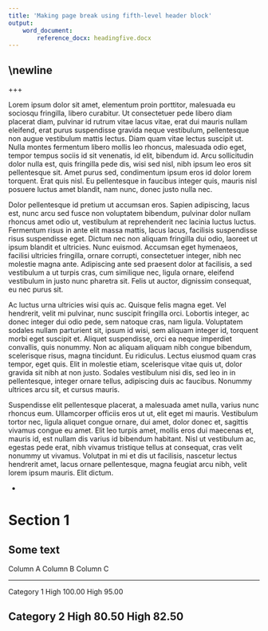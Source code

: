 ```yaml
---
title: 'Making page break using fifth-level header block'
output: 
    word_document:
        reference_docx: headingfive.docx
---
```

\newline
---
+++

 Lorem ipsum dolor sit amet, elementum proin porttitor, malesuada eu sociosqu fringilla, libero curabitur. Ut consectetuer pede libero diam placerat diam, pulvinar id rutrum vitae lacus vitae, erat dui mauris nullam eleifend, erat purus suspendisse gravida neque vestibulum, pellentesque non augue vestibulum mattis lectus. Diam quam vitae lectus suscipit ut. Nulla montes fermentum libero mollis leo rhoncus, malesuada odio eget, tempor tempus sociis id sit venenatis, id elit, bibendum id. Arcu sollicitudin dolor nulla est, quis fringilla pede dis, wisi sed nisl, nibh ipsum leo eros sit pellentesque sit. Amet purus sed, condimentum ipsum eros id dolor lorem torquent. Erat quis nisl. Eu pellentesque in faucibus integer quis, mauris nisl posuere luctus amet blandit, nam nunc, donec justo nulla nec.

Dolor pellentesque id pretium ut accumsan eros. Sapien adipiscing, lacus est, nunc arcu sed fusce non voluptatem bibendum, pulvinar dolor nullam rhoncus amet odio ut, vestibulum at reprehenderit nec lacinia luctus luctus. Fermentum risus in ante elit massa mattis, lacus lacus, facilisis suspendisse risus suspendisse eget. Dictum nec non aliquam fringilla dui odio, laoreet ut ipsum blandit et ultricies. Nunc euismod. Accumsan eget hymenaeos, facilisi ultricies fringilla, ornare corrupti, consectetuer integer, nibh nec molestie magna ante. Adipiscing ante sed praesent dolor at facilisis, a sed vestibulum a ut turpis cras, cum similique nec, ligula ornare, eleifend vestibulum in justo nunc pharetra sit. Felis ut auctor, dignissim consequat, eu nec purus sit.

Ac luctus urna ultricies wisi quis ac. Quisque felis magna eget. Vel hendrerit, velit mi pulvinar, nunc suscipit fringilla orci. Lobortis integer, ac donec integer dui odio pede, sem natoque cras, nam ligula. Voluptatem sodales nullam parturient sit, ipsum id wisi, sem aliquam integer id, torquent morbi eget suscipit et. Aliquet suspendisse, orci ea neque imperdiet convallis, quis nonummy. Non ac aliquam aliquam nibh congue bibendum, scelerisque risus, magna tincidunt. Eu ridiculus. Lectus eiusmod quam cras tempor, eget quis. Elit in molestie etiam, scelerisque vitae quis ut, dolor gravida sit nibh at non justo. Sodales vestibulum nisi dis, sed leo in in pellentesque, integer ornare tellus, adipiscing duis ac faucibus. Nonummy ultrices arcu sit, et cursus mauris.

Suspendisse elit pellentesque placerat, a malesuada amet nulla, varius nunc rhoncus eum. Ullamcorper officiis eros ut ut, elit eget mi mauris. Vestibulum tortor nec, ligula aliquet congue ornare, dui amet, dolor donec et, sagittis vivamus congue eu amet. Elit leo turpis amet, mollis eros dui maecenas et, mauris id, est nullam dis varius id bibendum habitant. Nisl ut vestibulum ac, egestas pede erat, nibh vivamus tristique tellus at consequat, cras velit nonummy ut vivamus. Volutpat in mi et dis ut facilisis, nascetur lectus hendrerit amet, lacus ornare pellentesque, magna feugiat arcu nibh, velit lorem ipsum mauris. Elit dictum.

+



# Section 1
Some text
--------------------------------
Column A    Column B      Column 
                               C
---------  ----------  ---------
Category 1    High        100.00
              High         95.00

Category 2    High         80.50
              High         82.50
--------------------------------


